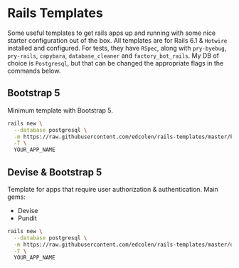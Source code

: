 # Rails Templates

Some useful templates to get rails apps up and running with some nice starter configuration out of the box.
All templates are for Rails 6.1 & `Hotwire` installed and configured.
For tests, they have `RSpec`, along with `pry-byebug`, `pry-rails`, `capybara`, `database_cleaner` and `factory_bot_rails`.
My DB of choice is `Postgresql`, but that can be changed the appropriate flags in the commands below.

## Bootstrap 5
Minimum template with Bootstrap 5.

```bash
rails new \
  --database postgresql \
  -m https://raw.githubusercontent.com/edcolen/rails-templates/master/bootstrap5.rb \
  -T \
  YOUR_APP_NAME
```

## Devise & Bootstrap 5
Template for apps that require user authorization & authentication.
Main gems:
- Devise
- Pundit

```bash
rails new \
  --database postgresql \
  -m https://raw.githubusercontent.com/edcolen/rails-templates/master/devise-bootstrap5.rb \
  -T \
  YOUR_APP_NAME
```
